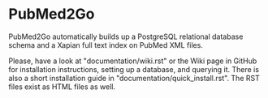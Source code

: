 PubMed2Go
=========

PubMed2Go automatically builds up a PostgreSQL relational database schema and a Xapian full text index on PubMed XML files.

Please, have a look at "documentation/wiki.rst" or the Wiki page in GitHub for installation instructions, setting up a database, and querying it. There is also a short installation guide in "documentation/quick_install.rst". The RST files exist as HTML files as well.
